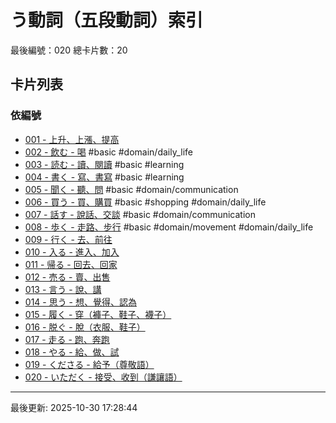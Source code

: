 # う動詞（五段動詞）索引

最後編號：020
總卡片數：20

## 卡片列表

### 依編號
- [001 - 上升、上漲、提高](001_agaru.md) 
- [002 - 飲む - 喝](002_nomu.md) #basic #domain/daily_life
- [003 - 読む - 讀、閱讀](003_yomu.md) #basic #learning
- [004 - 書く - 寫、書寫](004_kaku.md) #basic #learning
- [005 - 聞く - 聽、問](005_kiku.md) #basic #domain/communication
- [006 - 買う - 買、購買](006_kau.md) #basic #shopping #domain/daily_life
- [007 - 話す - 說話、交談](007_hanasu.md) #basic #domain/communication
- [008 - 歩く - 走路、步行](008_aruku.md) #basic #domain/movement #domain/daily_life
- [009 - 行く - 去、前往](009_iku.md) 
- [010 - 入る - 進入、加入](010_hairu.md) 
- [011 - 帰る - 回去、回家](011_kaeru.md) 
- [012 - 売る - 賣、出售](012_uru.md) 
- [013 - 言う - 說、講](013_iu.md) 
- [014 - 思う - 想、覺得、認為](014_omou.md) 
- [015 - 履く - 穿（褲子、鞋子、襪子）](015_haku.md) 
- [016 - 脱ぐ - 脫（衣服、鞋子）](016_nugu.md) 
- [017 - 走る - 跑、奔跑](017_hashiru.md) 
- [018 - やる - 給、做、試](018_yaru.md) 
- [019 - くださる - 給予（尊敬語）](019_kudasaru.md) 
- [020 - いただく - 接受、收到（謙讓語）](020_itadaku.md) 

---
最後更新: 2025-10-30 17:28:44
